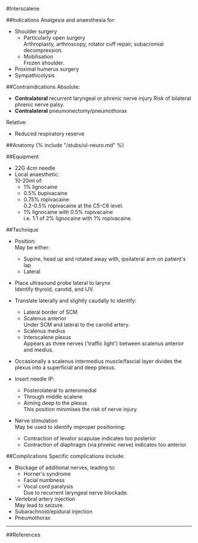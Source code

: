 #Interscalene

##Indications
Analgesia and anaesthesia for:
* Shoulder surgery  
	* Particularly open surgery  
	Arthroplasty, arthroscopy, rotator cuff repair, subacromial decompression.
	* Mobilisation  
	Frozen shoulder.
* Proximal humerus surgery
* Sympathicolysis

##Contraindications
Absolute:
* **Contralateral** recurrent laryngeal or phrenic nerve injury
Risk of bilateral phrenic nerve palsy.
* **Contralateral** pneumonectomy/pneumothorax


Relative:
* Reduced respiratory reserve

##Anatomy
{% include "/stubs/ul-neuro.md" %}

##Equipment
* 22G 4cm needle
* Local anaesthetic:  
10-20ml of:
	* 1% lignocaine
	* 0.5% bupivacaine
	* 0.75% ropivacaine  
	0.2-0.5% ropivacaine at the C5-C6 level.
	* 1% lignocaine with 0.5% ropivacaine  
	i.e. 1:1 of 2% lignocaine with 1% ropivacaine.

##Technique
* Position:  
May be either:
	* Supine, head up and rotated away with, ipsilateral arm on patient's lap
	* Lateral
* Place ultrasound probe lateral to larynx  
Identify thyroid, carotid, and IJV.
* Translate laterally and slightly caudally to identify:
	* Lateral border of SCM
	* Scalenus anterior  
	Under SCM and lateral to the carotid artery.
	* Scalenus medius
	* Interscalene plexus  
	Appears as three nerves ('traffic light') between scalenus anterior and medius.
* Occasionally a scalenus intermedius muscle/fascial layer divides the plexus into a superficial and deep plexus.
* Insert needle IP:
	* Posterolateral to anteromedial
	* Through middle scalene
	* Aiming deep to the plexus  
	This position minimises the risk of nerve injury.


* Nerve stimulation  
May be used to identify improper positioning:
	* Contraction of levator scapulae indicates too posterior
	* Contraction of diaphragm (via phrenic nerve) indicates too anterior

##Complications
Specific complications include:
* Blockage of additional nerves, leading to:
	* Horner's syndrome
	* Facial numbness
	* Vocal cord paralysis  
	Due to recurrent laryngeal nerve blockade.
* Vertebral artery injection  
May lead to seizure.
* Subarachnoid/epidural injection
* Pneumothorax


---
##References
